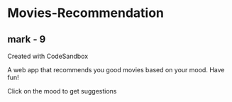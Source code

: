 # Movies-Recommendation
## mark - 9
Created with CodeSandbox

A web app that recommends you good movies based on your mood. Have fun!

Click on the mood to get suggestions


